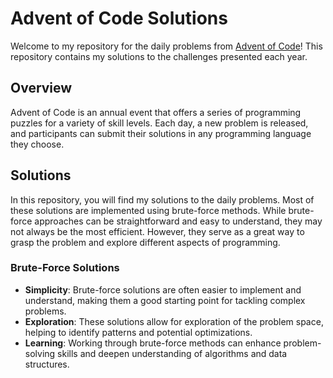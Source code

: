 # Advent of Code Solutions

Welcome to my repository for the daily problems from [Advent of Code](https://adventofcode.com)! This repository contains my solutions to the challenges presented each year.

## Overview

Advent of Code is an annual event that offers a series of programming puzzles for a variety of skill levels. Each day, a new problem is released, and participants can submit their solutions in any programming language they choose.

## Solutions

In this repository, you will find my solutions to the daily problems. Most of these solutions are implemented using brute-force methods. While brute-force approaches can be straightforward and easy to understand, they may not always be the most efficient. However, they serve as a great way to grasp the problem and explore different aspects of programming.

### Brute-Force Solutions

- **Simplicity**: Brute-force solutions are often easier to implement and understand, making them a good starting point for tackling complex problems.
- **Exploration**: These solutions allow for exploration of the problem space, helping to identify patterns and potential optimizations.
- **Learning**: Working through brute-force methods can enhance problem-solving skills and deepen understanding of algorithms and data structures.